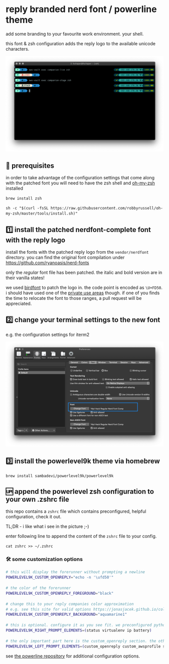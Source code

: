 # reply branded nerd font / powerline theme

add some branding to your favourite work environment. your shell.


this font & zsh configuration adds the reply logo to the available unicode characters.

![screenshot of the console](misc/screen.png?raw=true "screenshot")

## 🔌  prerequisites

in order to take advantage of the configuration settings that come along with the patched font you will need to have the zsh shell and [oh-my-zsh](https://github.com/robbyrussell/oh-my-zsh) installed

`brew install zsh`

`sh -c "$(curl -fsSL https://raw.githubusercontent.com/robbyrussell/oh-my-zsh/master/tools/install.sh)"`

## 1️⃣ install the patched nerdfont-complete font with the reply logo

install the fonts with the patched reply logo from the `vendor/nerdfont` directory.
you can find the original font compilation under https://github.com/ryanoasis/nerd-fonts

only the _regular_ font file has been patched. the italic and bold version are in their vanilla states!

we used [birdfont](https://birdfont.org) to patch the logo in. the code point is encoded as `\U+FD50`.
i should have used one of the [private use areas](https://en.wikipedia.org/wiki/Private_Use_Areas) though. if one of you finds the time to relocate the font to those ranges, a pull request will be appreciated.

## 2️⃣ change your terminal settings to the new font

e.g. the configuration settings for iterm2

![screenshot of iterm preferences](misc/iterm-preferences.png?raw=true)

## 3️⃣ install the powerlevel9k theme via homebrew

`brew install sambadevi/powerlevel9k/powerlevel9k`

## 🆙 append the powerlevel zsh configuration to your own .zshrc file

this repo contains a `zshrc` file which contains preconfigured, helpful configuration, check it out.

TL;DR - i like what i see in the picture ;-)

enter following line to append the content of the `zshrc` file to your config.

`cat zshrc >> ~/.zshrc`

### 🛠 some customization options

```zsh
# this will display the forerunner without prompting a newline
POWERLEVEL9K_CUSTOM_OPENREPLY="echo -n '\ufd50'"

# the color of the forerunner
POWERLEVEL9K_CUSTOM_OPENREPLY_FOREGROUND="black"

# change this to your reply companies color approximation
# e.g. see this site for valid options https://jonasjacek.github.io/colors/
POWERLEVEL9K_CUSTOM_OPENREPLY_BACKGROUND="aquamarine1"

# this is optional. configure it as you see fit. we preconfigured python virtuelenv to be displayed when activated.
POWERLEVEL9K_RIGHT_PROMPT_ELEMENTS=(status virtualenv ip battery)

# the only important part here is the custom_openreply section. the others are optional.
POWERLEVEL9K_LEFT_PROMPT_ELEMENTS=(custom_openreply custom_awsprofile ssh dir vcs)
```

see [the powerline repository](https://github.com/bhilburn/powerlevel9k) for additional configuration options.


